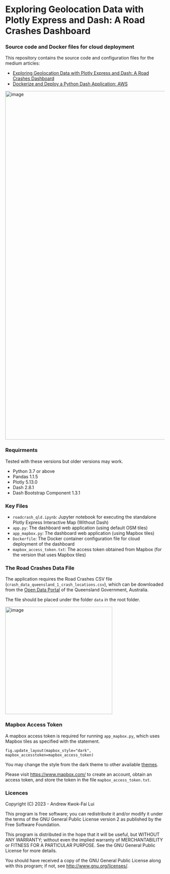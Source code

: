 # Exploring Geolocation Data with Plotly Express and Dash: A Road Crashes Dashboard
### Source code and Docker files for cloud deployment
 
This repository contains the source code and configuration files for the medium articles:
* [Exploring Geolocation Data with Plotly Express and Dash: A Road Crashes Dashboard](https://medium.com/@andrewlui_60044/exploring-geolocation-data-with-plotly-express-and-dash-road-crashes-dashboard-abef05908258)
* [Dockerize and Deploy a Python Dash Application: AWS](https://medium.com/@andrewlui_60044/docker-ize-a-python-dash-application-and-deploy-it-to-cloud-717a7c25de5b)

<img width="1097" alt="image" src="https://user-images.githubusercontent.com/8808539/219955813-c55e37c8-2f43-4aaf-9f6e-c0b47cab49a2.png">

### Requirments
Tested with these versions but older versions may work.
- Python 3.7 or above
- Pandas 1.1.5
- Plotly 5.13.0
- Dash 2.8.1
- Dash Bootstrap Component 1.3.1

### Key Files
- `roadcrash_qld.ipynb`: Jupyter notebook for executing the standalone Plotly Express Interactive Map (Without Dash)
- `app.py`: The dashboard web application (using default OSM tiles)
- `app_mapbox.py`: The dashboard web application (using Mapbox tiles)
- `Dockerfile`: The Docker container configuration file for cloud deployment of the dashboard
- `mapbox_access_token.txt`: The access token obtained from Mapbox (for the version that uses Mapbox tiles)

### The Road Crashes Data File
The application requires the Road Crashes CSV file (`crash_data_queensland_1_crash_locations.csv`), which can be downloaded from the [Open Data Portal](https://www.data.qld.gov.au/dataset/crash-data-from-queensland-roads/resource/e88943c0-5968-4972-a15f-38e120d72ec0) of the Queensland Government, Australia.

The file should be placed under the folder `data` in the root folder.

<img width="338" alt="image" src="https://user-images.githubusercontent.com/8808539/220055872-561e7063-d5bc-4328-a16a-28737937ab0c.png">

### Mapbox Access Token
A mapbox access token is required for running `app_mapbox.py`, which uses Mapbox tiles as specified with the statement.
```
fig.update_layout(mapbox_style="dark", mapbox_accesstoken=mapbox_access_token)
```
You may change the style from the dark theme to other available [themes](https://docs.mapbox.com/api/maps/styles/).  

Please visit https://www.mapbox.com/ to create an account, obtain an access token, and store the token in the file `mapbox_access_token.txt`.

### Licences

Copyright (C) 2023 - Andrew Kwok-Fai Lui

This program is free software; you can redistribute it and/or modify it under the terms of the GNU General Public License version 2 as published by the Free Software Foundation.

This program is distributed in the hope that it will be useful, but WITHOUT ANY WARRANTY; without even the implied warranty of MERCHANTABILITY or FITNESS FOR A PARTICULAR PURPOSE.  See the GNU General Public License for more details.

You should have received a copy of the GNU General Public License along with this program; if not, see http://www.gnu.org/licenses/.

